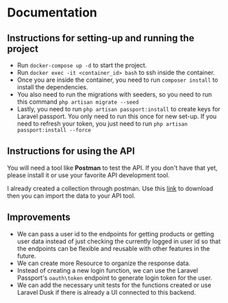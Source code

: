 # Documentation

## Instructions for setting-up and running the project
- Run `docker-compose up -d` to start the project.
- Run `docker exec -it <container_id> bash` to ssh inside the container.
- Once you are inside the container, you need to run `composer install` to install the dependencies.
- You also need to run the migrations with seeders, so you need to run this command  `php artisan migrate --seed`
- Lastly, you need to run  `php artisan passport:install` to create keys for Laravel passport. You only need to run this once for new set-up. If you need to refresh your token, you just need to run `php artisan passport:install --force` 

## Instructions for using the API
You will need a tool like **Postman** to test the API. If you don't have that yet, please install it or use your favorite API development tool.

I already created a collection through postman. Use this [link](https://www.getpostman.com/collections/730260bc5a4ae18a9044) to download then you can import the data to your API tool.

## Improvements
- We can pass a user id to the endpoints for getting products or getting user data instead of just checking the currently logged in user id so that the endpoints can be flexible and reusable with other features in the future.
- We can create more Resource to organize the response data.
- Instead of creating a new login function, we can use the Laravel Passport's  `oauth\token` endpoint to generate login token for the user.
- We can add the necessary unit tests for the functions created or use Laravel Dusk if there is already a UI connected to this backend.
